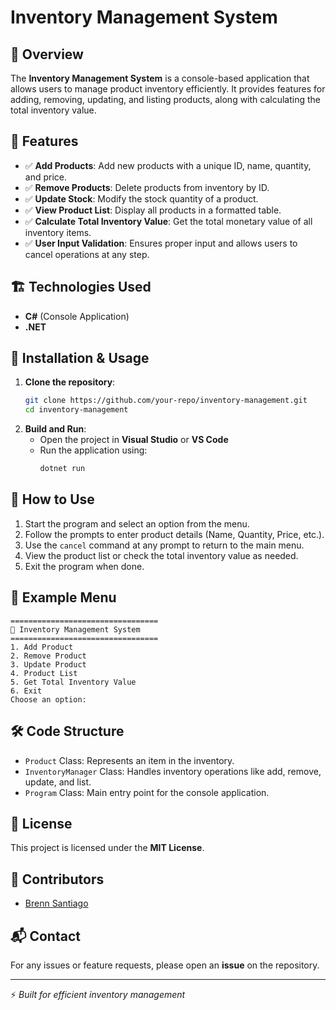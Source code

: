 # Inventory Management System

## 📌 Overview

The **Inventory Management System** is a console-based application that allows users to manage product inventory efficiently. It provides features for adding, removing, updating, and listing products, along with calculating the total inventory value.

## 🎯 Features

- ✅ **Add Products**: Add new products with a unique ID, name, quantity, and price.
- ✅ **Remove Products**: Delete products from inventory by ID.
- ✅ **Update Stock**: Modify the stock quantity of a product.
- ✅ **View Product List**: Display all products in a formatted table.
- ✅ **Calculate Total Inventory Value**: Get the total monetary value of all inventory items.
- ✅ **User Input Validation**: Ensures proper input and allows users to cancel operations at any step.

## 🏗️ Technologies Used

- **C#** (Console Application)
- **.NET**

## 🚀 Installation & Usage

1. **Clone the repository**:
   ```sh
   git clone https://github.com/your-repo/inventory-management.git
   cd inventory-management
   ```
2. **Build and Run**:
   - Open the project in **Visual Studio** or **VS Code**
   - Run the application using:
     ```sh
     dotnet run
     ```

## 📖 How to Use

1. Start the program and select an option from the menu.
2. Follow the prompts to enter product details (Name, Quantity, Price, etc.).
3. Use the `cancel` command at any prompt to return to the main menu.
4. View the product list or check the total inventory value as needed.
5. Exit the program when done.

## 📌 Example Menu

```
=================================
🏪 Inventory Management System
=================================
1. Add Product
2. Remove Product
3. Update Product
4. Product List
5. Get Total Inventory Value
6. Exit
Choose an option:
```

## 🛠️ Code Structure

- `Product` Class: Represents an item in the inventory.
- `InventoryManager` Class: Handles inventory operations like add, remove, update, and list.
- `Program` Class: Main entry point for the console application.

## 📜 License

This project is licensed under the **MIT License**.

## 👥 Contributors

- [Brenn Santiago](https://github.com/nnerb)

## 📬 Contact

For any issues or feature requests, please open an **issue** on the repository.

---

⚡ *Built for efficient inventory management*
